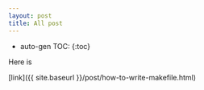```yaml
---
layout: post
title: All post
---
```


* auto-gen TOC:
{:toc}

Here is 

[link]({{ site.baseurl }}/post/how-to-write-makefile.html)

